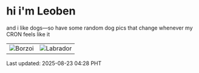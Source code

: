 # hi i'm Leoben

and i like dogs—so have some random dog pics that change whenever my CRON feels like it

|  |  |
|--------|----------|
| ![Borzoi](https://random-dog-vercel.vercel.app/api/random-borzoi?v=1755894482) | ![Labrador](https://random-dog-vercel.vercel.app/api/random-labrador?v=1755894482) |

Last updated: 2025-08-23 04:28 PHT
